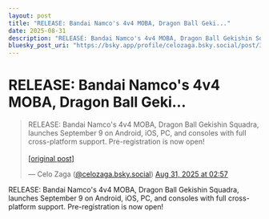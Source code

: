 ```yaml
---
layout: post
title: "RELEASE: Bandai Namco's 4v4 MOBA, Dragon Ball Geki..."
date: 2025-08-31
description: "RELEASE: Bandai Namco's 4v4 MOBA, Dragon Ball Gekishin Squadra, launches September 9 on Android, iOS, PC, and consoles with full cross-platform support...."
bluesky_post_uri: "https://bsky.app/profile/celozaga.bsky.social/post/3lxo3p7cjhb2y"
---
```


<h1 class="bluesky-post-title">RELEASE: Bandai Namco's 4v4 MOBA, Dragon Ball Geki...</h1>

<blockquote class="bluesky-embed" data-bluesky-uri="at://did:plc:lmh6rennptq77inaztnovw4b/app.bsky.feed.post/3lxo3p7cjhb2y" data-bluesky-embed-color-mode="system">
<p lang="">RELEASE: Bandai Namco's 4v4 MOBA, Dragon Ball Gekishin Squadra, launches September 9 on Android, iOS, PC, and consoles with full cross-platform support. Pre-registration is now open!<br><br><a href="https://bsky.app/profile/celozaga.bsky.social/post/3lxo3p7cjhb2y">[original post]</a></p>
&mdash; Celo Zaga (<a href="https://bsky.app/profile/did:plc:lmh6rennptq77inaztnovw4b?ref_src=embed">@celozaga.bsky.social</a>) <a href="https://bsky.app/profile/celozaga.bsky.social/post/3lxo3p7cjhb2y?ref_src=embed">Aug 31, 2025 at 02:57</a>
</blockquote>
<script async src="https://embed.bsky.app/static/embed.js" charset="utf-8"></script>

<p class="bluesky-post-description">RELEASE: Bandai Namco's 4v4 MOBA, Dragon Ball Gekishin Squadra, launches September 9 on Android, iOS, PC, and consoles with full cross-platform support. Pre-registration is now open!</p>
